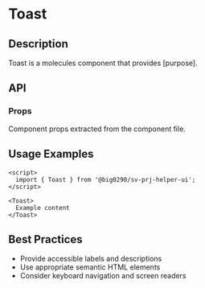 # Toast

## Description

Toast is a molecules component that provides [purpose].

## API

### Props

Component props extracted from the component file.

## Usage Examples

```svelte
<script>
  import { Toast } from '@big0290/sv-prj-helper-ui';
</script>

<Toast>
  Example content
</Toast>
```

## Best Practices

- Provide accessible labels and descriptions
- Use appropriate semantic HTML elements
- Consider keyboard navigation and screen readers
